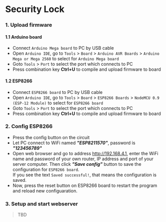 # Security Lock

### 1. Upload firmware

#### 1.1 Arduino board
- Connect `Arduino Mega board` to PC by USB cable
- Open `Arduino IDE`, go to `Tools` > `Board` > `Arduino AVR Boards` > `Arduino Mega or Mega 2560` to select for `Arduino Mega board`
- Goto `Tools` > `Port` to select the port which connects to PC
- Press combination key **Ctrl+U** to compile and upload firmware to board

#### 1.2 ESP8266 
- Connect `ESP8266 board` to PC by USB cable
- Open `Arduino IDE`, go to `Tools` > `Board` > `ESP8266 Boards` > `NodeMCU 0.9 (ESP-12 Module)` to select for `ESP8266 board`
- Goto `Tools` > `Port` to select the port which connects to PC
- Press combination key **Ctrl+U** to compile and upload firmware to board

### 2. Config ESP8266
- Press the config button on the circuit
- Let PC connect to WiFi named ***"ESP8211570"***, password is ***"123456789"***
- Open web browser and go to address http://192.168.4.1, enter the WiFi name and password of your own router, IP address and port of your server computer. Then click ***"Save config"*** button to save the configuration for `ESP8266 board`.  
  If you see the text `Saved successful!`, that means the configuration is saved.
- Now, press the reset button on ESP8266 board to restart the program and reload new configuaration.

### 3. Setup and start webserver 
>TBD